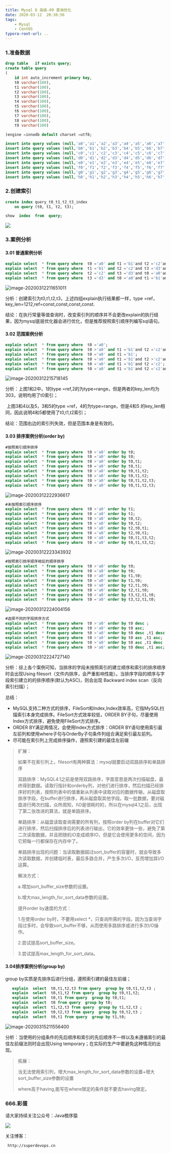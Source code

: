 ```yaml
---
title: Mysql 8 高级-09 查询优化
date: 2020-03-12  20:38:56
tags: 
    - Mysql
    - CentOS
typora-root-url: ..
---
```


### 1.准备数据

```sql
drop table   if exists query;
create table query
(
    id int auto_increment primary key,
    t0 varchar(100),
    t1 varchar(100),
    t2 varchar(100),
    t3 varchar(100),
    t4 varchar(100),
    t5 varchar(100),
    t6 varchar(100),
    t7 varchar(100),
    t8 varchar(100),
    t9 varchar(100)

)engine =innodb default charset =utf8;

insert into query values (null,'a0','a1','a2','a3','a4','a5','a6','a7','a8','a9');
insert into query values (null,'b0','b1','b2','b3','b4','b5','b6','b7','b8','b9');
insert into query values (null,'c0','c1','c2','c3','c4','c5','c6','c7','c8','c9');
insert into query values (null,'d0','d1','d2','d3','d4','d5','d6','d7','d8','d9');
insert into query values (null,'e0','e1','e2','e3','e4','e5','e6','e7','e8','e9');
insert into query values (null,'f0','f1','f2','f3','f4','f5','f6','f7','f8','f9');
insert into query values (null,'g0','g1','g2','g3','g4','g5','g6','g7','g8','g9');
insert into query values (null,'h0','h1','h2','h3','h4','h5','h6','h7','h8','h9');
```

<!--more-->

### 2.创建索引

```sql
create index query_t0_t1_t2_t3_index
	on query (t0, t1, t2, t3);
```

```sql
show  index  from  query;
```

![](/image/mysql/09/090001.png)

### 3.案例分析

#### 3.01 普通案例分析

```sql
explain select  * from query where  t0 ='a0' and t1 ='b1'and t2 ='c2'and t3 ='d3';
explain select  * from query where  t1 ='b1' and t2 ='c2'and t3 ='d3'and t0 ='a0';
explain select  * from query where  t2 ='c2' and t3 ='d3'and t0 ='a0'and t1 ='b1';
explain select  * from query where  t3 ='d3' and t0 ='a0'and t1 ='b1'and t2 ='c2';
```

![image-20200312211651011](/image/mysql/09/090002.png)

分析：创建索引为t0,t1,t2,t3，上述四组explain执行结果都一样，type =ref，key_len=1212,ref=const,const,const,const.

结论：在执行常量等值查询时，改变索引列的顺序并不会更改explain的执行结果，因为mysql底层优化器会进行优化，但是推荐按照索引顺序列编写sql语句。



#### 3.02 范围案例分析

```sql
explain select  * from query where  t0 ='a0';
explain select  * from query where  t0 >'a0' and t1 ='b1'and t2 ='c2'and t3 ='d3';
explain select  * from query where  t0 ='a0' and t1 ='b1';
explain select  * from query where  t0 ='a0' and t1 ='b1'and t2 >'c2'and t3 ='d3';
explain select  * from query where  t0 ='a0' and t1 ='b1'and t2 ='c2';
explain select  * from query where  t0 ='a0' and t1 ='b1'and t2 ='c2'and t3 >'d3';
```

![image-20200312215718145](/image/mysql/09/090003.png)

分析：上图1和2中，1的type =ref,2的为type=range，但是两者的key_len均为303，说明均用了t0索引；

​             上图3和4以及5，3和5的type =ref，4的为type=range，但是4和5 的key_len相同，因此说明4和5都使用了t0,t1,t2索引；

结论：范围右边的索引列失效，但是范围本身是有效的。

#### 3.03 排序案例分析(order by)



```sql
#按照索引顺序排序
explain select  * from query where  t0 >'a0' order by t0;
explain select  * from query where  t0 ='a0' order by t0;
explain select  * from query where  t0 >'a0' order by t0,t1;
explain select  * from query where  t0 ='a0' order by t0,t1;
explain select  * from query where  t0 >'a0' order by t0,t1,t2;
explain select  * from query where  t0 ='a0' order by t0,t1,t2;
explain select  * from query where  t0 >'a0' order by t0,t1,t2,t3;
explain select  * from query where  t0 ='a0' order by t0,t1,t2,t3;
```

![image-20200312222936617](/image/mysql/09/090004.png)



```sql
#未按照索引顺序排序
explain select  * from query where  t0 >'a0' order by t1;
explain select  * from query where  t0 ='a0' order by t1;
explain select  * from query where  t0 >'a0' order by t0,t2;
explain select  * from query where  t0 ='a0' order by t0,t2;
explain select  * from query where  t0 >'a0' order by t2,t0,t1;
explain select  * from query where  t0 ='a0' order by t2,t0,t1;
explain select  * from query where  t0 >'a0' order by t0,t1,t3,t2;
explain select  * from query where  t0 ='a0' order by t0,t1,t3,t2;
```

![image-20200312223343932](/image/mysql/09/090005.png)

```sql
#按照索引排序顺序相反的顺序排序
explain select  * from query where  t0 >'a0' order by t0;
explain select  * from query where  t0 ='a0' order by t0;
explain select  * from query where  t0 >'a0' order by t1,t0;
explain select  * from query where  t0 ='a0' order by t1,t0;
explain select  * from query where  t0 >'a0' order by t2,t1,t0;
explain select  * from query where  t0 ='a0' order by t2,t1,t0;
explain select  * from query where  t0 >'a0' order by t3,t2,t1,t0;
explain select  * from query where  t0 ='a0' order by t3,t2,t1,t0;
```

![image-20200312224004156](/image/mysql/09/090006.png)

```sql
#选择不同的字段排序方式
explain select  * from query where  t0 >'a0' order by t0 desc ;
explain select  * from query where  t0 >'a0' order by t0 asc;
explain select  * from query where  t0 >'a0' order by t0 desc ,t1 desc ;
explain select  * from query where  t0 >'a0' order by t0 asc ,t1 asc;
explain select  * from query where  t0 >'a0' order by t0 asc ,t1 desc ;
explain select  * from query where  t0 >'a0' order by t0 desc ,t1 asc;
```

![image-20200312224727140](/image/mysql/09/090007.png)

分析：综上各个案例可知，当排序的字段未按照索引的建立顺序和索引的排序顺序时会出现Using filesort（文件内排序，会严重影响性能）。当排序字段的顺序与字段索引建立的的排序顺序(默认为ASC)，则会出现 Backward index scan（反向索引扫描）；

总结：

- MySQL支持二种方式的排序，FileSort和Index,Index效率高，它指MySQL扫描索引本身完成排序。FileSort方式效率较低，ORDER BY子句，尽量使用Index方式排序，避免使用FileSort方式排序。
- ORDER BY满足两情况，会使用Index方式排序：ORDER BY语句使用索引最左前列和使用where子句与OrderBy子句条件列组合满足索引最左前列。
- 尽可能在索引列上完成排序操作，遵照索引建的最佳左前缀

 

> 扩展：
>
> 如果不在索引列上，filesort有两种算法：mysql就要启动双路排序和单路排序
>
> 双路排序：MySQL4.1之前是使用双路排序，字面意思是两次扫描磁盘，最终得到数据。读取行指针和orderby列，对他们进行排序，然后扫描已经排序好的列表，按照列表中的值重新从列表中读取对应的数据传输，从磁盘取排序字段，在buffer进行排序，再从磁盘取其他字段。取一批数据，要对磁盘进行两次扫描，众所周知，I\O是很耗时的，所以在mysql4.1之后，出现了第二张改进的算法，就是单路排序。
>
> 单路排序：从磁盘读取查询需要的所有列，按照order by列在buffer对它们进行排序，然后扫描排序后的列表进行输出，它的效率更快一些，避免了第二次读取数据，并且把随机IO变成顺序IO，但是它会使用更多的空间，因为它把每一行都保存在内存中了。
>
> 单路排序出现的问题：当读取数据超过sort_buffer的容量时，就会导致多次读取数据，并创建临时表，最后多路合并，产生多次I/O，反而增加其I/O运算。
>
> 解决方式：
>
> a.增加sort_buffer_size参数的设置。
>
> b.增大max_length_for_sort_data参数的设置。
>
> 提升order by速度的方式：
>
> 1.在使用order by时，不要用select *，只查询所需的字段。因为当查询字段过多时，会导致sort_buffer不够，从而使用多路排序或进行多次I/O操作。
>
> 2.尝试提高sort_buffer_size。
>
> 3.尝试提高max_length_for_sort_data。

#### 3.04排序案例分析(group by)

   group  by实质是先排序后进行分组，遵照索引建的最佳左前缀；

```sql
   explain  select  t0,t1,t2,t3 from query  group by t0,t1,t2,t3 ;
   explain  select  t0,t1,t2 from query  group by t0,t1,t2;
   explain  select  t0,t1 from query  group by t0,t1;
   explain  select  t0 from query  group by t0;
   explain  select  t1,t2,t3 from query  group by t1,t2,t3 ;
   explain  select  t0,t2,t3 from query  group by t0,t2,t3 ;
   explain  select  t0,t1 from query  group by t1,t0;
```

![image-20200315211556400](/image/mysql/09/090008.png)

分析：当使用的分组条件的先后顺序和索引的先后顺序不一样以及未遵循索引的最佳左前缀法则时会出现Using temporary；在实际的生产中要避免这种情况的出现。

> 拓展：
>
> 当无法使用索引列，增大max_length_for_sort_data参数的设置+增大sort_buffer_size参数的设置
>
> where高于having,能写在where限定的条件就不要去having限定。

### 666.彩蛋

请大家持续关注公众号：Java橙序猿

 ![](/image/common/superdevops.jpg) 

关注博客：

```
 http://superdevops.cn
```

